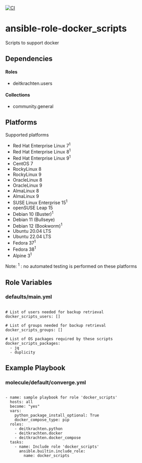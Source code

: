 [![CI](https://github.com/de-it-krachten/ansible-role-docker_scripts/workflows/CI/badge.svg?event=push)](https://github.com/de-it-krachten/ansible-role-docker_scripts/actions?query=workflow%3ACI)


# ansible-role-docker_scripts

Scripts to support docker<br> 



## Dependencies

#### Roles
- deitkrachten.users

#### Collections
- community.general

## Platforms

Supported platforms

- Red Hat Enterprise Linux 7<sup>1</sup>
- Red Hat Enterprise Linux 8<sup>1</sup>
- Red Hat Enterprise Linux 9<sup>1</sup>
- CentOS 7
- RockyLinux 8
- RockyLinux 9
- OracleLinux 8
- OracleLinux 9
- AlmaLinux 8
- AlmaLinux 9
- SUSE Linux Enterprise 15<sup>1</sup>
- openSUSE Leap 15
- Debian 10 (Buster)<sup>1</sup>
- Debian 11 (Bullseye)
- Debian 12 (Bookworm)<sup>1</sup>
- Ubuntu 20.04 LTS
- Ubuntu 22.04 LTS
- Fedora 37<sup>1</sup>
- Fedora 38<sup>1</sup>
- Alpine 3<sup>1</sup>

Note:
<sup>1</sup> : no automated testing is performed on these platforms

## Role Variables
### defaults/main.yml
<pre><code>
# List of users needed for backup retrieval
docker_scripts_users: []

# List of groups needed for backup retrieval
docker_scripts_groups: []

# List of OS packages required by these scripts
docker_scripts_packages:
  - jq
  - duplicity
</pre></code>




## Example Playbook
### molecule/default/converge.yml
<pre><code>
- name: sample playbook for role 'docker_scripts'
  hosts: all
  become: "yes"
  vars:
    python_package_install_optional: True
    docker_compose_type: pip
  roles:
    - deitkrachten.python
    - deitkrachten.docker
    - deitkrachten.docker_compose
  tasks:
    - name: Include role 'docker_scripts'
      ansible.builtin.include_role:
        name: docker_scripts
</pre></code>
